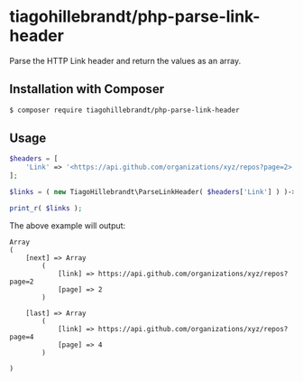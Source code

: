 # tiagohillebrandt/php-parse-link-header
Parse the HTTP Link header and return the values as an array.

## Installation with Composer

```bash
$ composer require tiagohillebrandt/php-parse-link-header
```

## Usage

```php
$headers = [
    'Link' => '<https://api.github.com/organizations/xyz/repos?page=2>; rel="next", <https://api.github.com/organizations/xyz/repos?page=4>; rel="last"',
];

$links = ( new TiagoHillebrandt\ParseLinkHeader( $headers['Link'] ) )->toArray();

print_r( $links );
```

The above example will output:

```
Array
(
    [next] => Array
        (
            [link] => https://api.github.com/organizations/xyz/repos?page=2
            [page] => 2
        )

    [last] => Array
        (
            [link] => https://api.github.com/organizations/xyz/repos?page=4
            [page] => 4
        )

)
```
